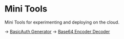 # Mini Tools

Mini Tools for experimenting and deploying on the cloud.

&rarr; [BasicAuth Generator](./basic-tools/basic-auth-generator/)
&rarr; [Base64 Encoder Decoder](./basic-tools/base64-encoder-decoder/)

